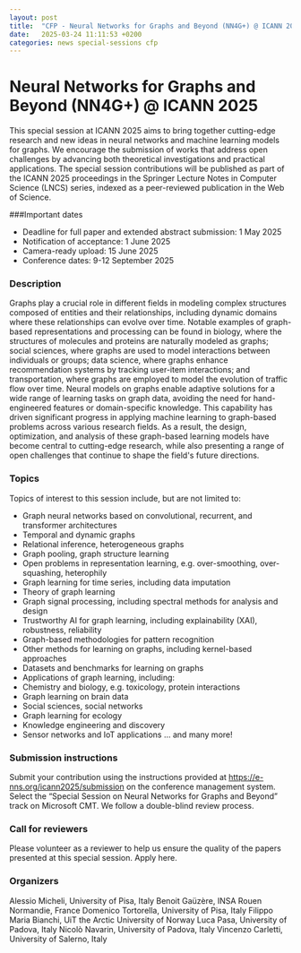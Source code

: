 ```yaml
---
layout: post
title:  "CFP - Neural Networks for Graphs and Beyond (NN4G+) @ ICANN 2025"
date:   2025-03-24 11:11:53 +0200
categories: news special-sessions cfp
---
```


# Neural Networks for Graphs and Beyond (NN4G+) @ ICANN 2025
This special session at ICANN 2025 aims to bring together cutting-edge research and new ideas in neural networks and machine learning models for graphs. We encourage the submission of works that address open challenges by advancing both theoretical investigations and practical applications.
The special session contributions will be published as part of the ICANN 2025 proceedings in the Springer Lecture Notes in Computer Science (LNCS) series, indexed as a peer-reviewed publication in the Web of Science.

###Important dates
- Deadline for full paper and extended abstract submission: 1 May 2025
- Notification of acceptance: 1 June 2025
- Camera-ready upload: 15 June 2025
- Conference dates: 9-12 September 2025

### Description
Graphs play a crucial role in different fields in modeling complex structures composed of entities and their relationships, including dynamic domains where these relationships can evolve over time. Notable examples of graph-based representations and processing can be found in biology, where the structures of molecules and proteins are naturally modeled as graphs; social sciences, where graphs are used to model interactions between individuals or groups; data science, where graphs enhance recommendation systems by tracking user-item interactions; and transportation, where graphs are employed to model the evolution of traffic flow over time. Neural models on graphs enable adaptive solutions for a wide range of learning tasks on graph data, avoiding the need for hand-engineered features or domain-specific knowledge. This capability has driven significant progress in applying machine learning to graph-based problems across various research fields. As a result, the design, optimization, and analysis of these graph-based learning models have become central to cutting-edge research, while also presenting a range of open challenges that continue to shape the field's future directions.

### Topics
Topics of interest to this session include, but are not limited to:
- Graph neural networks based on convolutional, recurrent, and transformer architectures
- Temporal and dynamic graphs
-  Relational inference, heterogeneous graphs
- Graph pooling, graph structure learning
- Open problems in representation learning, e.g. over-smoothing, over-squashing, heterophily
- Graph learning for time series, including data imputation
- Theory of graph learning
- Graph signal processing, including spectral methods for analysis and design
- Trustworthy AI for graph learning, including explainability (XAI), robustness, reliability
- Graph-based methodologies for pattern recognition
- Other methods for learning on graphs, including kernel-based approaches
- Datasets and benchmarks for learning on graphs
- Applications of graph learning, including:
- Chemistry and biology, e.g. toxicology, protein interactions
- Graph learning on brain data
- Social sciences, social networks
- Graph learning for ecology
- Knowledge engineering and discovery
- Sensor networks and IoT applications
… and many more!

### Submission instructions
Submit your contribution using the instructions provided at https://e-nns.org/icann2025/submission on the conference management system. Select the “Special Session on Neural Networks for Graphs and Beyond” track on Microsoft CMT.
We follow a double-blind review process.

### Call for reviewers
Please volunteer as a reviewer to help us ensure the quality of the papers presented at this special session. Apply here.

### Organizers

Alessio Micheli, University of Pisa, Italy
Benoit Gaüzère, INSA Rouen Normandie, France
Domenico Tortorella, University of Pisa, Italy
Filippo Maria Bianchi, UiT the Arctic University of Norway
Luca Pasa, University of Padova, Italy
Nicolò Navarin, University of Padova, Italy
Vincenzo Carletti, University of Salerno, Italy
